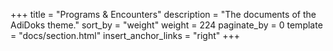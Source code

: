 +++
title = "Programs & Encounters"
description = "The documents of the AdiDoks theme."
sort_by = "weight"
weight = 224
paginate_by = 0
template = "docs/section.html"
insert_anchor_links = "right"
+++
